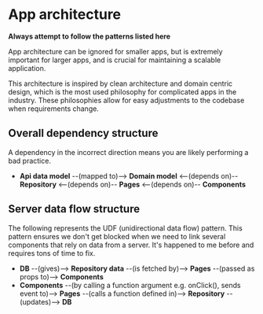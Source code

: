 # App architecture
**Always attempt to follow the patterns listed here**

App architecture can be ignored for smaller apps, but is extremely important 
for larger apps, and is crucial for maintaining a scalable application.

This architecture is inspired by clean architecture and domain centric design, 
which is the most used philosophy for complicated apps in the industry. These
philosophies allow for easy adjustments to the codebase when requirements change.

## Overall dependency structure
A dependency in the incorrect direction means you are likely performing a bad practice.
* **Api data model** --(mapped to)--> **Domain model** <--(depends on)-- **Repository** <--(depends on)-- **Pages** <--(depends on)-- **Components**

## Server data flow structure 
The following represents the UDF (unidirectional data flow) pattern. This 
pattern ensures we don't get blocked when we need to link several
components that rely on data from a server. It's happened to me before and
requires tons of time to fix.

* **DB** --(gives)--> **Repository data** --(is fetched by)--> **Pages** --(passed as props to)--> **Components**
* **Components** --(by calling a function argument e.g. onClick(), sends event to)--> **Pages** --(calls a function defined in)--> **Repository** --(updates)--> **DB**